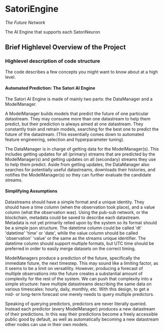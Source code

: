 # SatoriEngine

_The Future Network_

The AI Engine that supports each SatoriNeuron

## Brief Highlevel Overview of the Project

### Highlevel description of code structure

The code describes a few concepts you might want to know about at a high level.

#### Automated Prediction: The Satori AI Engine

The Satori AI Engine is made of mainly two parts: the DataManager and a ModelManager.

A ModelManager builds models that predict the future of one particular datastream. They may consume more than one datastream to help them predict, but their prediction is always aimed at one datastream. They constantly train and retrain models, searching for the best one to predict the future of the datastream. (This essentially comes down to automated feature engineering, selection and hyperparameter tuning).

The DataManager is in charge of getting data for the ModelManager(s). This includes getting updates for all (primary) streams that are predicted by the ModelManager(s) and getting updates on all (secondary) streams they use to help them predict. Aside from getting updates, the DataManager also searches for potentially useful datastreams, downloads their histories, and notifies the ModelManager(s) so they can further evaluate the candidate streams.

#### Simplifying Assumptions

Datastreams should have a simple format and a unique identity. They should have a time column (when the observation took place), and a value column (what the observation was). Using the pub-sub network, or the blockchain, metadata could be saved to describe each datastream. Metadata is not yet primarily relied upon by the system so its format should be a simple json structure. The datetime column could be called 'dt' 'datetime' 'time' or 'date', while the value column should be called 'observation' 'value' or the same as the streams unique identifier. The datetime column should support multiple formats, but UTC time should be preferred in order to easily merge datasets on the correct timing.

ModelManagers produce a prediction of the future, specifically the immediate future, the next timestep. This may sound like a limiting factor, as it seems to be a limit on versatility. However, producing a forecast of multiple observations into the future creates a substantial amount of complexity for the rest of the system. We can push that complexity into a simple structure: have multiple datastreams describing the same data on various timescales: hourly, daily, monthly, etc. With this design, to get a mid- or long-term forecast one merely needs to query multiple predictors.

Speaking of querying predictors, predictors are never literally queried. Instead each predictor (every ModelManager) produces a new datastream of their predictions. In this way their predictions become a freely accessible public good by default, as well as automatically becoming a new datastream other nodes can use in their own models.
